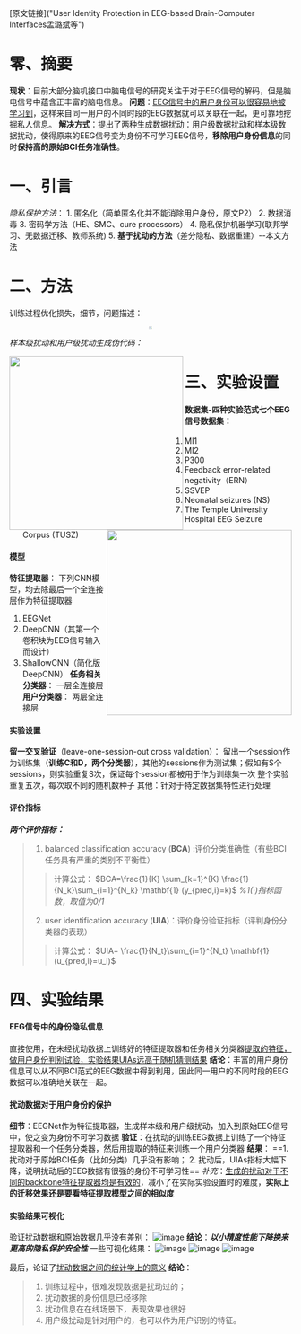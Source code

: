 [原文链接]("User Identity Protection in EEG-based Brain-Computer Interfaces孟璐斌等")
# 零、摘要
**现状**：目前大部分脑机接口中脑电信号的研究关注于对于EEG信号的解码，但是脑电信号中蕴含正丰富的脑电信息。
**问题**：<u>EEG信号中的用户身份可以很容易地被学习到</u>，这样来自同一用户的不同时段的EEG数据就可以关联在一起，更可靠地挖掘私人信息。
**解决方式**：提出了两种生成数据扰动：用户级数据扰动和样本级数据扰动，使得原来的EEG信号变为身份不可学习EEG信号，**移除用户身份信息**的同时**保持高的原始BCI任务准确性**。

# 一、引言
*隐私保护方法*：
	1. 匿名化（简单匿名化并不能消除用户身份，原文P2）
	2. 数据消毒
	3. 密码学方法（HE、SMC、cure processors）
	4. 隐私保护机器学习(联邦学习、无数据迁移、教师系统)
	5. **基于扰动的方法**（差分隐私、数据重建）--本文方法

# 二、方法
训练过程优化损失，细节，问题描述：
<center>
<img src="https://img2023.cnblogs.com/blog/2812800/202308/2812800-20230801103451918-45390927.jpg" /style="zoom:33%;transform:rotate(270deg)"/> </center>

*样本级扰动和用户级扰动生成伪代码：*
<center class="half"> 
<img src="https://img2023.cnblogs.com/blog/2812800/202308/2812800-20230801104744991-1992929650.png" width = 310 align = left><img src="https://img2023.cnblogs.com/blog/2812800/202308/2812800-20230801104803778-1901969168.png" width = 330 align = right>
</center>

# 三、实验设置
#### 数据集-四种实验范式七个EEG信号数据集：
1. MI1
2. MI2
3. P300
4. Feedback error-related negativity（ERN）
5. SSVEP
6. Neonatal seizures (NS) 
7. The Temple University Hospital EEG Seizure Corpus (TUSZ)
#### 模型
**特征提取器**：
下列CNN模型，均去除最后一个全连接层作为特征提取器
1. EEGNet
2. DeepCNN（其第一个卷积块为EEG信号输入而设计）
3. ShallowCNN（简化版DeepCNN）
**任务相关分类器**：
一层全连接层
**用户分类器**：
两层全连接层
#### 实验设置
**留一交叉验证**（leave-one-session-out cross validation）：
	留出一个session作为训练集（**训练C和D，两个分类器**），其他的sessions作为测试集；假如有S个sessions，则实验重复S次，保证每个session都被用于作为训练集一次
整个实验重复五次，每次取不同的随机数种子
其他：针对于特定数据集特性进行处理
#### 评价指标
***两个评价指标：***
>	1. balanced classification accuracy (**BCA**) :评价分类准确性（有些BCI任务具有严重的类别不平衡性）
>	>计算公式：
>	>	$BCA=\frac{1}{K} \sum_{k=1}^{K} \frac{1}{N_k}\sum_{i=1}^{N_k} \mathbf{1} (y_{pred,i}=k)$  *%1(·)指标函数，取值为0/1*
>	2. user identification accuracy (**UIA**)：评价身份验证指标（评判身份分类器的表现）
>	>计算公式：
>	>	$UIA= \frac{1}{N_t}\sum_{i=1}^{N_t} \mathbf{1} (u_{pred,i}=u_i)$

# 四、实验结果
#### EEG信号中的身份隐私信息
直接使用，在未经扰动数据上训练好的特征提取器和任务相关分类器<u>提取的特征，做用户身份判别试验，实验结果UIAs远高于随机猜测结果</u>
**结论**：丰富的用户身份信息可以从不同BCI范式的EEG数据中得到利用，因此同一用户的不同时段的EEG数据可以准确地关联在一起。
#### 扰动数据对于用户身份的保护
**细节**：EEGNet作为特征提取器，生成样本级和用户级扰动，加入到原始EEG信号中，使之变为身份不可学习数据
**验证**：在扰动的训练EEG数据上训练了一个特征提取器和一个任务分类器，然后用提取的特征来训练一个用户分类器
**结果**：
	==1. 扰动对于原始BCI任务（比如分类）几乎没有影响；
	2. 扰动后，UIAs指标大幅下降，说明扰动后的EEG数据有很强的身份不可学习性==
		*补充*：<u>生成的扰动对于不同的backbone特征提取器均是有效的</u>，减小了在实际实验设置时的难度，**实际上的迁移效果还是要看特征提取模型之间的相似度**
#### 实验结果可视化
验证扰动数据和原始数据几乎没有差别：
![image](https://img2023.cnblogs.com/blog/2812800/202308/2812800-20230801141612422-589406211.png)
**结论**：***以小精度性能下降换来更高的隐私保护安全性***
一些可视化结果：
![image](https://img2023.cnblogs.com/blog/2812800/202308/2812800-20230801141831402-1519639980.png)
![image](https://img2023.cnblogs.com/blog/2812800/202308/2812800-20230801141910887-1576262170.png)
![image](https://img2023.cnblogs.com/blog/2812800/202308/2812800-20230801141942322-1401918440.png)

最后，论证了<u>扰动数据之间的统计学上的意义</u>
**结论**：
>1. 训练过程中，很难发现数据是扰动过的；
>2. 扰动数据的身份信息已经移除
>3. 扰动信息在在线场景下，表现效果也很好
>4. 用户级扰动是针对用户的，也可以作为用户识别的特征。
